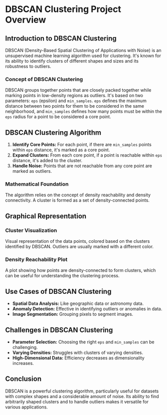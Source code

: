 # DBSCAN Clustering Project Overview

## Introduction to DBSCAN Clustering

DBSCAN (Density-Based Spatial Clustering of Applications with Noise) is an unsupervised machine learning algorithm used for clustering. It's known for its ability to identify clusters of different shapes and sizes and its robustness to outliers.

### Concept of DBSCAN Clustering

DBSCAN groups together points that are closely packed together while marking points in low-density regions as outliers. It's based on two parameters: `eps` (epsilon) and `min_samples`. `eps` defines the maximum distance between two points for them to be considered in the same neighborhood, and `min_samples` defines how many points must be within the `eps` radius for a point to be considered a core point.

## DBSCAN Clustering Algorithm

1. **Identify Core Points:** For each point, if there are `min_samples` points within `eps` distance, it's marked as a core point.
2. **Expand Clusters:** From each core point, if a point is reachable within `eps` distance, it's added to the cluster.
3. **Handle Noise:** Points that are not reachable from any core point are marked as outliers.

### Mathematical Foundation

The algorithm relies on the concept of density reachability and density connectivity. A cluster is formed as a set of density-connected points.

## Graphical Representation

### Cluster Visualization

Visual representation of the data points, colored based on the clusters identified by DBSCAN. Outliers are usually marked with a different color.

### Density Reachability Plot

A plot showing how points are density-connected to form clusters, which can be useful for understanding the clustering process.

## Use Cases of DBSCAN Clustering

- **Spatial Data Analysis:** Like geographic data or astronomy data.
- **Anomaly Detection:** Effective in identifying outliers or anomalies in data.
- **Image Segmentation:** Grouping pixels to segment images.

## Challenges in DBSCAN Clustering

- **Parameter Selection:** Choosing the right `eps` and `min_samples` can be challenging.
- **Varying Densities:** Struggles with clusters of varying densities.
- **High-Dimensional Data:** Efficiency decreases as dimensionality increases.

## Conclusion

DBSCAN is a powerful clustering algorithm, particularly useful for datasets with complex shapes and a considerable amount of noise. Its ability to find arbitrarily shaped clusters and to handle outliers makes it versatile for various applications.
